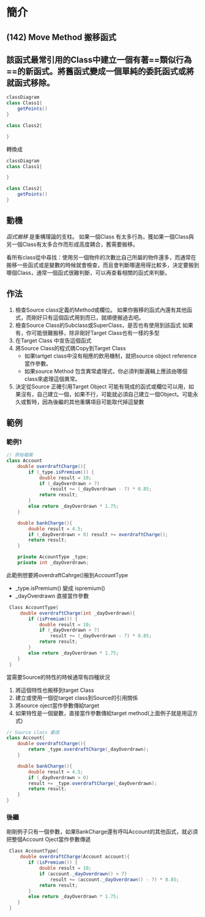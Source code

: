 # 簡介

## (142) Move Method 搬移函式

## 該函式最常引用的Class中建立一個有著==類似行為==的新函式。將舊函式變成一個單純的委託函式或將就函式移除。

``` cs
classDiagram
class Class1{
    getPoints()
}

class Class2{

}

```

轉換成

``` cs
classDiagram
class Class1{

}

class Class2{
    getPoints()
}


```

## 動機

*函式搬移* 是重構理論的支柱。 如果一個Class 有太多行為，獲如果一個Class與另一個Class有太多合作而形成高度耦合，舊需要搬移。

看所有class從中尋找：使用另一個物件的次數比自己所屬的物件還多，而通常在搬移一些函式或是變數的時候就會檢查，而且會判斷哪邊用得比較多，決定要搬到哪個Class，通常一個函式很難判斷，可以再查看相關的函式來判斷。

## 作法

1. 檢查Source class定義的Method或欄位。
   如果你搬移的函式內還有其他函式，而剛好只有這個函式用到而已，就順便搬過去吧。
2. 檢查Source Class的Subclass或SuperClass，是否也有使用到該函式
   如果有，你可能很難搬移，除非剛好Target Class也有一樣的多型
3. 在Target Class 中宣告這個函式
4. 將Source Class的程式碼Copy到Target Class
   * 如果tartget class中沒有相應的飲用機制，就把source object reference當作參數。
   * 如果source Method 包含異常處理式，你必須判斷邏輯上應該由哪個class來處理這個異常。
5. 決定從Source 正確引用Target Object
   可能有現成的函式或欄位可以用，如果沒有，自己建立一個，如果不行，可能就必須自己建立一個Object。可能永久或暫時，因為後繼的其他重購項目可能取代掉這變數

## 範例

### 範例1

``` cs
// 原始檔案
class Account
    double overdraftCharge(){
        if (_type.isPremium()) {
            double result = 10;
            if (_dayOverdrawn > 7)
                result += (_dayOverdrawn - 7) * 0.85;
            return result;
        }
        else return _dayOverdrawn * 1.75;
    }

    double bankCharge(){
        double result = 4.5;
        if (_dayOverdrawn > 0) result += overdraftCharge();
        return result;
    }

    private AccountType _type;
    private int _dayOverdrawn;
```

此範例想要將overdraftCahrge()搬到AccountType

* _type.isPremium() 變成 ispremium()
* _dayOverdrawn 直接當作參數

``` cs
 Class AccountType{
     double overdraftCharge(int _dayOverdrawn){
        if (isPremium()) {
            double result = 10;
            if (_dayOverdrawn > 7)
                result += (_dayOverdrawn - 7) * 0.85;
            return result;
        }
        else return _dayOverdrawn * 1.75;
    }
 }
```

當需要Source的特性的時候通常有四種狀況

1. 將這個特性也搬移到target Class
2. 建立或使用一個從target class到Source的引用關係
3. 將source oject當作參數傳給target
4. 如果特性是一個變數，直接當作參數傳給target method(上面例子就是用這方式)

``` cs
// Source class 變成
class Account{
    double overdraftCharge(){
        return _type.overdraftCharge(_dayOverdrawn);
    }

    double bankCharge(){
        double result = 4.5;
        if (_dayOverdrawn > 0)
        result += _type.overdraftCharge(_dayOverdrawn);
        return result;
    }
}
```

### 後繼

剛剛例子只有一個參數，如果BankCharge還有呼叫Account的其他函式，就必須把整個Account Oject當作參數傳遞

``` cs
 Class AccountType{
     double overdraftCharge(Account account){
        if (isPremium()) {
            double result = 10;
            if (account._dayOverdrawn() > 7)
                result += (account._dayOverdrawn() - 7) * 0.85;
            return result;
        }
        else return _dayOverdrawn * 1.75;
    }
 }
```
